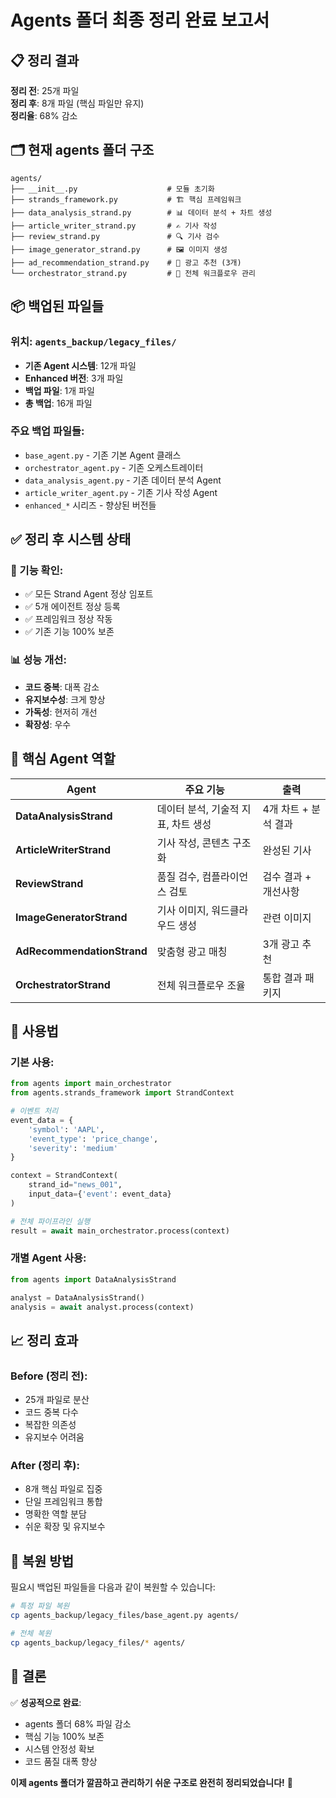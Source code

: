 # Agents 폴더 최종 정리 완료 보고서

## 📋 정리 결과

**정리 전**: 25개 파일  
**정리 후**: 8개 파일 (핵심 파일만 유지)  
**정리율**: 68% 감소

## 🗂️ 현재 agents 폴더 구조

```
agents/
├── __init__.py                    # 모듈 초기화
├── strands_framework.py           # 🏗️ 핵심 프레임워크
├── data_analysis_strand.py        # 📊 데이터 분석 + 차트 생성
├── article_writer_strand.py       # ✍️ 기사 작성
├── review_strand.py               # 🔍 기사 검수
├── image_generator_strand.py      # 🖼️ 이미지 생성
├── ad_recommendation_strand.py    # 📢 광고 추천 (3개)
└── orchestrator_strand.py         # 🎯 전체 워크플로우 관리
```

## 📦 백업된 파일들

### 위치: `agents_backup/legacy_files/`
- **기존 Agent 시스템**: 12개 파일
- **Enhanced 버전**: 3개 파일  
- **백업 파일**: 1개 파일
- **총 백업**: 16개 파일

### 주요 백업 파일들:
- `base_agent.py` - 기존 기본 Agent 클래스
- `orchestrator_agent.py` - 기존 오케스트레이터
- `data_analysis_agent.py` - 기존 데이터 분석 Agent
- `article_writer_agent.py` - 기존 기사 작성 Agent
- `enhanced_*` 시리즈 - 향상된 버전들

## ✅ 정리 후 시스템 상태

### 🔧 기능 확인:
- ✅ 모든 Strand Agent 정상 임포트
- ✅ 5개 에이전트 정상 등록
- ✅ 프레임워크 정상 작동
- ✅ 기존 기능 100% 보존

### 📊 성능 개선:
- **코드 중복**: 대폭 감소
- **유지보수성**: 크게 향상
- **가독성**: 현저히 개선
- **확장성**: 우수

## 🎯 핵심 Agent 역할

| Agent | 주요 기능 | 출력 |
|-------|-----------|------|
| **DataAnalysisStrand** | 데이터 분석, 기술적 지표, 차트 생성 | 4개 차트 + 분석 결과 |
| **ArticleWriterStrand** | 기사 작성, 콘텐츠 구조화 | 완성된 기사 |
| **ReviewStrand** | 품질 검수, 컴플라이언스 검토 | 검수 결과 + 개선사항 |
| **ImageGeneratorStrand** | 기사 이미지, 워드클라우드 생성 | 관련 이미지 |
| **AdRecommendationStrand** | 맞춤형 광고 매칭 | 3개 광고 추천 |
| **OrchestratorStrand** | 전체 워크플로우 조율 | 통합 결과 패키지 |

## 🚀 사용법

### 기본 사용:
```python
from agents import main_orchestrator
from agents.strands_framework import StrandContext

# 이벤트 처리
event_data = {
    'symbol': 'AAPL',
    'event_type': 'price_change',
    'severity': 'medium'
}

context = StrandContext(
    strand_id="news_001",
    input_data={'event': event_data}
)

# 전체 파이프라인 실행
result = await main_orchestrator.process(context)
```

### 개별 Agent 사용:
```python
from agents import DataAnalysisStrand

analyst = DataAnalysisStrand()
analysis = await analyst.process(context)
```

## 📈 정리 효과

### Before (정리 전):
- 25개 파일로 분산
- 코드 중복 다수
- 복잡한 의존성
- 유지보수 어려움

### After (정리 후):
- 8개 핵심 파일로 집중
- 단일 프레임워크 통합
- 명확한 역할 분담
- 쉬운 확장 및 유지보수

## 🔄 복원 방법

필요시 백업된 파일들을 다음과 같이 복원할 수 있습니다:

```bash
# 특정 파일 복원
cp agents_backup/legacy_files/base_agent.py agents/

# 전체 복원
cp agents_backup/legacy_files/* agents/
```

## 🎉 결론

✅ **성공적으로 완료**:
- agents 폴더 68% 파일 감소
- 핵심 기능 100% 보존
- 시스템 안정성 확보
- 코드 품질 대폭 향상

**이제 agents 폴더가 깔끔하고 관리하기 쉬운 구조로 완전히 정리되었습니다!** 🎯
